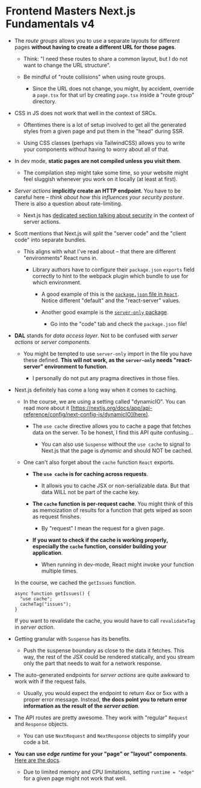 # Frontend Masters Next.js Fundamentals v4

- The _route groups_ allows you to use a separate layouts for different pages **without having to create a different URL for those pages**.

  - Think: "I need these routes to share a common layout, but I do not want to change the URL structure".

  - Be mindful of "route collisions" when using route groups.

    - Since the URL does not change, you might, by accident, override a `page.tsx` for that url by creating `page.tsx` inside a "route group" directory.

- CSS in JS does not work that well in the context of SRCs.

  - Oftentimes there is a lot of setup involved to get all the generated styles from a given page and put them in the "head" during SSR.

  - Using CSS classes (perhaps via TailwindCSS) allows you to write your components without having to worry about all of that.

- In dev mode, **static pages are not compiled unless you visit them**.

  - The compilation step might take some time, so your website might feel sluggish whenever you work on it locally (at least at first).

- _Server actions_ **implicitly create an HTTP endpoint**. You have to be careful here – _think about how this influences your security posture_. There is also a question about rate-limiting.

  - Next.js has [dedicated section talking about security](https://nextjs.org/docs/app/building-your-application/data-fetching/server-actions-and-mutations#security) in the context of server actions.

- Scott mentions that Next.js will _split_ the "server code" and the "client code" into separate bundles.

  - This aligns with what I've read about – that there are different "environments" React runs in.

    - Library authors have to configure their `package.json` `exports` field correctly to hint to the webpack plugin which bundle to use for which environment.

      - A good example of this is the [`package.json` file in `React`](https://github.com/facebook/react/blob/2980f27779cf37a9656b25418a3c5cfca989e244/packages/react-dom/package.json#L51). Notice different "default" and the "react-server" values.

      - Another good example is the [`server-only` package](https://www.npmjs.com/package/server-only).

        - Go into the "code" tab and check the `package.json` file!

- **DAL** stands for _data access layer_. Not to be confused with _server actions_ or _server components_.

  - You might be tempted to use `server-only` import in the file you have these defined. **This will not work, as the `server-only` needs "react-server" environment to function**.

    - I personally do not put any pragma directives in those files.

- Next.js definitely has come a long way when it comes to caching.

  - In the course, we are using a setting called "dynamicIO". You can read more about it [https://nextjs.org/docs/app/api-reference/config/next-config-js/dynamicIO](here).

    - The `use cache` directive allows you to cache a page that fetches data on the server. To be honest, I find this API quite confusing...

      - You can also use `Suspense` without the `use cache` to signal to Next.js that the page is _dynamic_ and should NOT be cached.

  - One can't also forget about the `cache` function `React` exports.

    - **The `use cache` is for caching across requests**.

      - It allows you to cache JSX or non-serializable data. But that data WILL not be part of the cache key.

    - **The `cache` function is per-request cache**. You might think of this as memoization of results for a function that gets wiped as soon as request finishes.

      - By "request" I mean the request for a given page.

    - **If you want to check if the cache is working properly, especially the `cache` function, consider building your application**.

      - When running in dev-mode, React might invoke your function multiple times.

  In the course, we cached the `getIssues` function.

  ```tsx
  async function getIssues() {
    "use cache";
    cacheTag("issues");
  }
  ```

  If you want to revalidate the cache, you would have to call `revalidateTag` in _server action_.

- Getting granular with `Suspense` has its benefits.

  - Push the suspense boundary as close to the data it fetches. This way, the rest of the JSX could be rendered statically, and you stream only the part that needs to wait for a network response.

- The auto-generated endpoints for _server actions_ are quite awkward to work with if the request fails.

  - Usually, you would expect the endpoint to return 4xx or 5xx with a proper error message. Instead, **the docs point you to return error information as the result of the _server action_**.

- The API routes are pretty awesome. They work with "regular" `Request` and `Response` objects.

  - You can use `NextRequest` and `NextResponse` objects to simplify your code a bit.

- **You can use _edge runtime_ for your "page" or "layout" components**. [Here are the docs](https://nextjs.org/docs/app/api-reference/file-conventions/route-segment-config#runtime).

  - Due to limited memory and CPU limitations, setting `runtime = "edge"` for a given page might not work that well.
